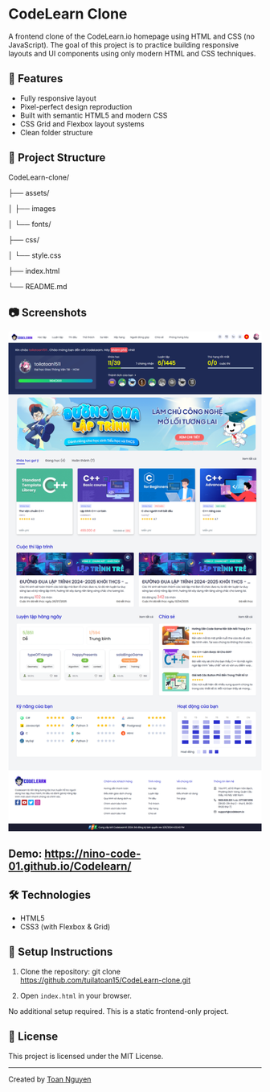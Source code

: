 
# CodeLearn Clone

A frontend clone of the CodeLearn.io homepage using HTML and CSS (no JavaScript). The goal of this project is to practice building responsive layouts and UI components using only modern HTML and CSS techniques.

## 🚀 Features

- Fully responsive layout
- Pixel-perfect design reproduction
- Built with semantic HTML5 and modern CSS
- CSS Grid and Flexbox layout systems
- Clean folder structure

## 📁 Project Structure

CodeLearn-clone/

├── assets/

│   ├── images

│   └── fonts/

├── css/

│   └── style.css

├── index.html

└── README.md

## 📷 Screenshots

![GiaoDien](https://github.com/Nino-Code-01/Codelearn/blob/main/assets/images/demo.png)

## Demo: https://nino-code-01.github.io/Codelearn/

## 🛠️ Technologies

- HTML5
- CSS3 (with Flexbox & Grid)

## 📌 Setup Instructions

1. Clone the repository:
git clone https://github.com/tuilatoan15/CodeLearn-clone.git

2. Open `index.html` in your browser.

No additional setup required. This is a static frontend-only project.

## 📄 License

This project is licensed under the MIT License.

---

Created by [Toan Nguyen](https://github.com/tuilatoan15)
